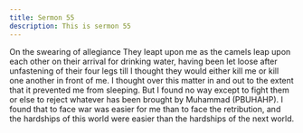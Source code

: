 ```yaml
---
title: Sermon 55
description: This is sermon 55
---
```


On the swearing of allegiance
They leapt upon me as the camels leap upon each other on their arrival for drinking water,
having been let loose after unfastening of their four legs till I thought they would either kill
me or kill one another in front of me.
I thought over this matter in and out to the extent that it prevented me from sleeping. But I
found no way except to fight them or else to reject whatever has been brought by Muhammad
(PBUHAHP).
I found that to face war was easier for me than to face the retribution, and the hardships of
this world were easier than the hardships of the next world.